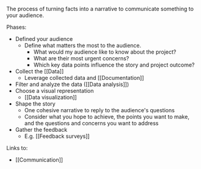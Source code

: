 The process of turning facts into a narrative to communicate something to your audience. 

Phases:
- Defined your audience
	- Define what matters the most to the audience.
		- What would my audience like to know about the project?
		- What are their most urgent concerns?
		- Which key data points influence the story and project outcome?
- Collect the [[Data]]
	- Leverage collected data and [[Documentation]]
- Filter and analyze the data ([[Data analysis]])
- Choose a visual representation
	- [[Data visualization]]
- Shape the story
	- One cohesive narrative to reply to the audience's questions
	- Consider what you hope to achieve, the points you want to make, and the questions and concerns you want to address
- Gather the feedback
	- E.g. [[Feedback surveys]]

Links to:
- [[Communication]]
